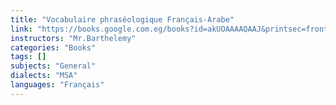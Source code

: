 ```yaml
---
title: "Vocabulaire phraséologique Français-Arabe"
link: "https://books.google.com.eg/books?id=akUOAAAAQAAJ&printsec=frontcover&redir_esc=y#v=onepage&q&f=false"
instructors: "Mr.Barthelemy"
categories: "Books"
tags: []
subjects: "General"
dialects: "MSA"
languages: "Français"
---
```

